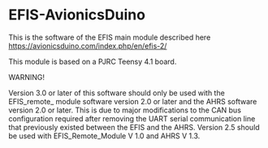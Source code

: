 # EFIS-AvionicsDuino
This is the software of the EFIS main module described here https://avionicsduino.com/index.php/en/efis-2/

This module is based on a PJRC Teensy 4.1 board.



WARNING!

Version 3.0 or later of this software should only be used with the EFIS_remote_ module software version 2.0 or later and the AHRS software version 2.0 or later. This is due to major modifications to the CAN bus configuration required after removing the UART serial communication line that previously existed between the EFIS and the AHRS. Version 2.5 should be used with EFIS_Remote_Module V 1.0 and AHRS V 1.3.
